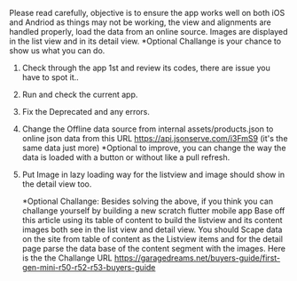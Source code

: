 Please read carefully, objective is to ensure the app works well on both iOS and Andriod as things may not be working, the view and alignments are handled properly, load the data from an online source.
Images are displayed in the list view and in its detail view. *Optional Challange is your chance to show us what you can do.

1. Check through the app 1st and review its codes, there are issue you have to spot it..
2. Run and check the current app.
3. Fix the Deprecated and any errors.
4. Change the Offline data source from internal assets/products.json to online json data from this URL https://api.jsonserve.com/i3FmS9 (it's the same data just more) 
   *Optional to improve, you can change the way the data is loaded with a button or without like a pull refresh.
5. Put Image in lazy loading way for the listview and image should show in the detail view too.

   *Optional Challange:
   Besides solving the above, if you think you can challange yourself by building a new scratch flutter mobile app
   Base off this article using its table of content to build the listview and its content images both see in the list view and detail view.
   You should Scape data on the site from table of content as the Listview items and for the detail page parse the data base of the content segment with the images.
   Here is the the Challange URL https://garagedreams.net/buyers-guide/first-gen-mini-r50-r52-r53-buyers-guide
